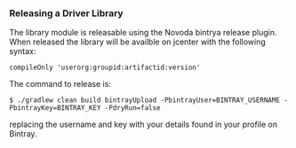 ### Releasing a Driver Library

The library module is releasable using the Novoda bintrya release plugin.
When released the library will be availble on jcenter with the following syntax:

`compileOnly 'userorg:groupid:artifactid:version'`

The command to release is:

`$ ./gradlew clean build bintrayUpload -PbintrayUser=BINTRAY_USERNAME -PbintrayKey=BINTRAY_KEY -PdryRun=false`

replacing the username and key with your details found in your profile on Bintray.
